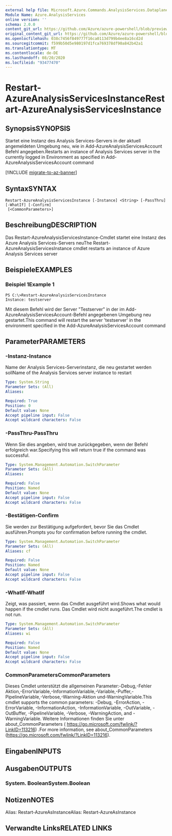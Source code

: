 ```yaml
---
external help file: Microsoft.Azure.Commands.AnalysisServices.Dataplane.dll-Help.xml
Module Name: Azure.AnalysisServices
online version: ''
schema: 2.0.0
content_git_url: https://github.com/Azure/azure-powershell/blob/preview/src/ResourceManager/AnalysisServices/Commands.AnalysisServices.Dataplane/help/Restart-AzureAnalysisServicesInstance.md
original_content_git_url: https://github.com/Azure/azure-powershell/blob/preview/src/ResourceManager/AnalysisServices/Commands.AnalysisServices.Dataplane/help/Restart-AzureAnalysisServicesInstance.md
ms.openlocfilehash: 038c7456f849777f16ca0113d799b4ee8a16cd2d
ms.sourcegitcommit: f599b50d5e980197d1fca769378df90a842b42a1
ms.translationtype: MT
ms.contentlocale: de-DE
ms.lasthandoff: 08/20/2020
ms.locfileid: "93477470"
---
```

# <span data-ttu-id="2cade-101">Restart-AzureAnalysisServicesInstance</span><span class="sxs-lookup"><span data-stu-id="2cade-101">Restart-AzureAnalysisServicesInstance</span></span>

## <span data-ttu-id="2cade-102">Synopsis</span><span class="sxs-lookup"><span data-stu-id="2cade-102">SYNOPSIS</span></span>
<span data-ttu-id="2cade-103">Startet eine Instanz des Analysis Services-Servers in der aktuell angemeldeten Umgebung neu, wie in Add-AzureAnalysisServicesAccount Befehl angegeben.</span><span class="sxs-lookup"><span data-stu-id="2cade-103">Restarts an instance of Analysis Services server in the currently logged in Environment as specified in Add-AzureAnalysisServicesAccount command</span></span>

[!INCLUDE [migrate-to-az-banner](../../includes/migrate-to-az-banner.md)]

## <span data-ttu-id="2cade-104">Syntax</span><span class="sxs-lookup"><span data-stu-id="2cade-104">SYNTAX</span></span>

```
Restart-AzureAnalysisServicesInstance [-Instance] <String> [-PassThru] [-WhatIf] [-Confirm]
 [<CommonParameters>]
```

## <span data-ttu-id="2cade-105">Beschreibung</span><span class="sxs-lookup"><span data-stu-id="2cade-105">DESCRIPTION</span></span>
<span data-ttu-id="2cade-106">Das Restart-AzureAnalysisServicesInstance-Cmdlet startet eine Instanz des Azure Analysis Services-Servers neu</span><span class="sxs-lookup"><span data-stu-id="2cade-106">The Restart-AzureAnalysisServicesInstance cmdlet restarts an instance of Azure Analysis Services server</span></span>

## <span data-ttu-id="2cade-107">Beispiele</span><span class="sxs-lookup"><span data-stu-id="2cade-107">EXAMPLES</span></span>

### <span data-ttu-id="2cade-108">Beispiel 1</span><span class="sxs-lookup"><span data-stu-id="2cade-108">Example 1</span></span>
```
PS C:\>Restart-AzureAnalysisServicesInstance
Instance: testserver
```

<span data-ttu-id="2cade-109">Mit diesem Befehl wird der Server "Testserver" in der im Add-AzureAnalysisServicesAccount-Befehl angegebenen Umgebung neu gestartet.</span><span class="sxs-lookup"><span data-stu-id="2cade-109">This command will restart the server 'testserver' in the environment specified in the Add-AzureAnalysisServicesAccount command</span></span>

## <span data-ttu-id="2cade-110">Parameter</span><span class="sxs-lookup"><span data-stu-id="2cade-110">PARAMETERS</span></span>

### <span data-ttu-id="2cade-111">-Instanz</span><span class="sxs-lookup"><span data-stu-id="2cade-111">-Instance</span></span>
<span data-ttu-id="2cade-112">Name der Analysis Services-Serverinstanz, die neu gestartet werden soll</span><span class="sxs-lookup"><span data-stu-id="2cade-112">Name of the Analysis Services server instance to restart</span></span>

```yaml
Type: System.String
Parameter Sets: (All)
Aliases: 

Required: True
Position: 0
Default value: None
Accept pipeline input: False
Accept wildcard characters: False
```

### <span data-ttu-id="2cade-113">-PassThru</span><span class="sxs-lookup"><span data-stu-id="2cade-113">-PassThru</span></span>
<span data-ttu-id="2cade-114">Wenn Sie dies angeben, wird true zurückgegeben, wenn der Befehl erfolgreich war.</span><span class="sxs-lookup"><span data-stu-id="2cade-114">Specifying this will return true if the command was successful.</span></span>

```yaml
Type: System.Management.Automation.SwitchParameter
Parameter Sets: (All)
Aliases: 

Required: False
Position: Named
Default value: None
Accept pipeline input: False
Accept wildcard characters: False
```

### <span data-ttu-id="2cade-115">-Bestätigen</span><span class="sxs-lookup"><span data-stu-id="2cade-115">-Confirm</span></span>
<span data-ttu-id="2cade-116">Sie werden zur Bestätigung aufgefordert, bevor Sie das Cmdlet ausführen.</span><span class="sxs-lookup"><span data-stu-id="2cade-116">Prompts you for confirmation before running the cmdlet.</span></span>

```yaml
Type: System.Management.Automation.SwitchParameter
Parameter Sets: (All)
Aliases: cf

Required: False
Position: Named
Default value: None
Accept pipeline input: False
Accept wildcard characters: False
```

### <span data-ttu-id="2cade-117">-WhatIf</span><span class="sxs-lookup"><span data-stu-id="2cade-117">-WhatIf</span></span>
<span data-ttu-id="2cade-118">Zeigt, was passiert, wenn das Cmdlet ausgeführt wird.</span><span class="sxs-lookup"><span data-stu-id="2cade-118">Shows what would happen if the cmdlet runs.</span></span>
<span data-ttu-id="2cade-119">Das Cmdlet wird nicht ausgeführt.</span><span class="sxs-lookup"><span data-stu-id="2cade-119">The cmdlet is not run.</span></span>

```yaml
Type: System.Management.Automation.SwitchParameter
Parameter Sets: (All)
Aliases: wi

Required: False
Position: Named
Default value: None
Accept pipeline input: False
Accept wildcard characters: False
```

### <span data-ttu-id="2cade-120">CommonParameters</span><span class="sxs-lookup"><span data-stu-id="2cade-120">CommonParameters</span></span>
<span data-ttu-id="2cade-121">Dieses Cmdlet unterstützt die allgemeinen Parameter:-Debug,-Fehler Aktion,-ErrorVariable,-InformationVariable,-Variable,-Puffer,-PipelineVariable,-Verbose,-Warning-Aktion und-WarningVariable.</span><span class="sxs-lookup"><span data-stu-id="2cade-121">This cmdlet supports the common parameters: -Debug, -ErrorAction, -ErrorVariable, -InformationAction, -InformationVariable, -OutVariable, -OutBuffer, -PipelineVariable, -Verbose, -WarningAction, and -WarningVariable.</span></span> <span data-ttu-id="2cade-122">Weitere Informationen finden Sie unter about_CommonParameters ( https://go.microsoft.com/fwlink/?LinkID=113216) .</span><span class="sxs-lookup"><span data-stu-id="2cade-122">For more information, see about_CommonParameters (https://go.microsoft.com/fwlink/?LinkID=113216).</span></span>

## <span data-ttu-id="2cade-123">Eingaben</span><span class="sxs-lookup"><span data-stu-id="2cade-123">INPUTS</span></span>

## <span data-ttu-id="2cade-124">Ausgaben</span><span class="sxs-lookup"><span data-stu-id="2cade-124">OUTPUTS</span></span>

### <span data-ttu-id="2cade-125">System. Boolean</span><span class="sxs-lookup"><span data-stu-id="2cade-125">System.Boolean</span></span>

## <span data-ttu-id="2cade-126">Notizen</span><span class="sxs-lookup"><span data-stu-id="2cade-126">NOTES</span></span>
<span data-ttu-id="2cade-127">Alias: Restart-AzureAsInstance</span><span class="sxs-lookup"><span data-stu-id="2cade-127">Alias: Restart-AzureAsInstance</span></span>

## <span data-ttu-id="2cade-128">Verwandte Links</span><span class="sxs-lookup"><span data-stu-id="2cade-128">RELATED LINKS</span></span>

